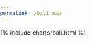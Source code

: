 ```yaml
---
permalink: /bali-map
---
```

{% include charts/bali.html %}
<style>
    html, body, #wrapper {
        width: 100%;
        height: 100%;
        padding: 0px;
        margin: 0px;
    }
</style>
